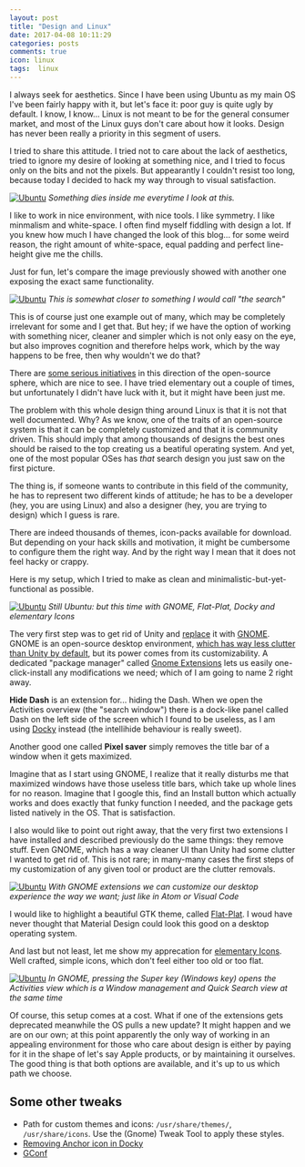 ```yaml
---
layout: post
title: "Design and Linux"
date: 2017-04-08 10:11:29
categories: posts
comments: true
icon: linux
tags:  linux
---
```


I always seek for aesthetics. Since I have been using Ubuntu as my main OS I've been fairly happy with it, but let's face it: poor guy is quite ugly by default. I know, I know... Linux is not meant to be for the general consumer market, and most of the Linux guys don't care about how it looks. Design has never been really a priority in this segment of users.

I tried to share this attitude. I tried not to care about the lack of aesthetics, tried to ignore my desire of looking at something nice, and I tried to focus only on the bits and not the pixels. But appearantly I couldn't resist too long, because today I decided to hack my way through to visual satisfaction.

[![Ubuntu](http://www.unixmen.com/wp-content/uploads/2014/04/Menu_003.png)](http://www.unixmen.com/wp-content/uploads/2014/04/Menu_003.png)
*Something dies inside me everytime I look at this.*

I like to work in nice environment, with nice tools. I like symmetry. I like minmalism and white-space. I often find myself fiddling with design a lot. If you knew how much I have changed the look of this blog... for some weird reason, the right amount of white-space, equal padding and perfect line-height give me the chills.

Just for fun, let's compare the image previously showed with another one exposing the exact same functionality.

[![Ubuntu](https://cdn.pbrd.co/images/1SEtvynjr.png)](https://cdn.pbrd.co/images/1SEtvynjr.png)
*This is somewhat closer to something I would call "the search"*

This is of course just one example out of many, which may be completely irrelevant for some and I get that. But hey; if we have the option of working with something nicer, cleaner and simpler which is not only easy on the eye, but also improves cognition and therefore helps work, which by the way happens to be free, then why wouldn't we do that?

There are [some serious initiatives](https://elementary.io/) in this direction of the open-source sphere, which are nice to see. I have tried elementary out a couple of times, but unfortunately I didn't have luck with it, but it might have been just me.

The problem with this whole design thing around Linux is that it is not that well documented. Why? As we know, one of the traits of an open-source system is that it can be completely customized and that it is community driven. This should imply that among thousands of designs the best ones should be raised to the top creating us a beatiful operating system. And yet, one of the most popular OSes has *that* search design you just saw on the first picture.

The thing is, if someone wants to contribute in this field of the community, he has to represent two different kinds of attitude; he has to be a developer (hey, you are using Linux) and also a designer (hey, you are trying to design) which I guess is rare.

There are indeed thousands of themes, icon-packs available for download. But depending on your hack skills and motivation, it might be cumbersome to configure them the right way. And by the right way I mean that it does not feel hacky or crappy.

Here is my setup, which I tried to make as clean and minimalistic-but-yet-functional as possible.

[![Ubuntu](https://cdn.pbrd.co/images/bzOqtdis.png)](https://cdn.pbrd.co/images/bzOqtdis.png)
*Still Ubuntu: but this time with GNOME, Flat-Plat, Docky and elementary Icons*

The very first step was to get rid of Unity and [replace](http://askubuntu.com/questions/781559/using-gnome-in-ubuntu-16-04-lts) it with [GNOME](https://www.gnome.org/). GNOME is an open-source desktop environment, [which has way less clutter than Unity by default](https://www.gnome.org/gnome-3/), but its power comes from its customizability. A dedicated "package manager" called [Gnome Extensions](https://extensions.gnome.org/) lets us easily one-click-install any modifications we need; which of I am going to name 2 right away.

**Hide Dash** is an extension for... hiding the Dash. When we open the Activities overview (the "search window") there is a dock-like panel called Dash on the left side of the screen which I found to be useless, as I am using [Docky](http://wiki.go-docky.com/index.php?title=Welcome_to_the_Docky_wiki) instead (the intellihide behaviour is really sweet).

Another good one called **Pixel saver** simply removes the title bar of a window when it gets maximized.


Imagine that as I start using GNOME, I realize that it really disturbs me that maximized windows have those useless title bars, which take up whole lines for no reason. Imagine that I google this, find an Install button which actually works and does exactly that funky function I needed, and the package gets listed natively in the OS. That is satisfaction.

I also would like to point out right away, that the very first two extensions I have installed and described previously do the same things: they remove stuff. Even GNOME, which has a way cleaner UI than Unity had some clutter I wanted to get rid of. This is not rare; in many-many cases the first steps of my customization of any given tool or product are the clutter removals.

[![Ubuntu](https://cdn.pbrd.co/images/1S2fl3dEk.png)](https://cdn.pbrd.co/images/1S2fl3dEk.png)	
*With GNOME extensions we can customize our desktop experience the way we want; just like in Atom or Visual Code*

I would like to highlight a beautiful GTK theme, called [Flat-Plat](https://github.com/nana-4/Flat-Plat). I woud have never thought that Material Design could look this good on a desktop operating system.

And last but not least, let me show my apprecation for [elementary Icons](https://github.com/elementary/icons). Well crafted, simple icons, which don't feel either too old or too flat.

[![Ubuntu](https://cdn.pbrd.co/images/1UWz80tNU.png)](https://cdn.pbrd.co/images/1UWz80tNU.png)
*In GNOME, pressing the Super key (Windows key) opens the Activities view which is a Window management and Quick Search view at the same time*

Of course, this setup comes at a cost. What if one of the extensions gets deprecated meanwhile the OS pulls a new update? It might happen and we are on our own; at this point apparently the only way of working in an appealing environment for those who care about design is either by paying for it in the shape of let's say Apple products, or by maintaining it ourselves. The good thing is that both options are available, and it's up to us which path we choose.


## Some other tweaks

- Path for custom themes and icons: `/usr/share/themes/`, `/usr/share/icons`. Use the (Gnome) Tweak Tool to apply these styles.
- [Removing Anchor icon in Docky](http://askubuntu.com/questions/4942/remove-the-anchor-icon-in-docky)
- [GConf](https://projects.gnome.org/gconf/)

